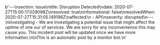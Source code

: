 b'---\nsection: issue\ntitle: Disruption Detected\ndate: 2020-07-27T15:00:17.029098Z\nresolved: true\ninformational: false\nresolvedWhen: 2020-07-27T15:31:05.149196Z\naffected:\n  - API\nseverity: disrupted\n---\n*Investigating* - We are investigating a potential issue that might affect the uptime of one our of services. We are sorry for any inconvenience this may cause you. This incident post will be updated once we have more information.\n\nThis is an automatic post by a monitor bot.\n'